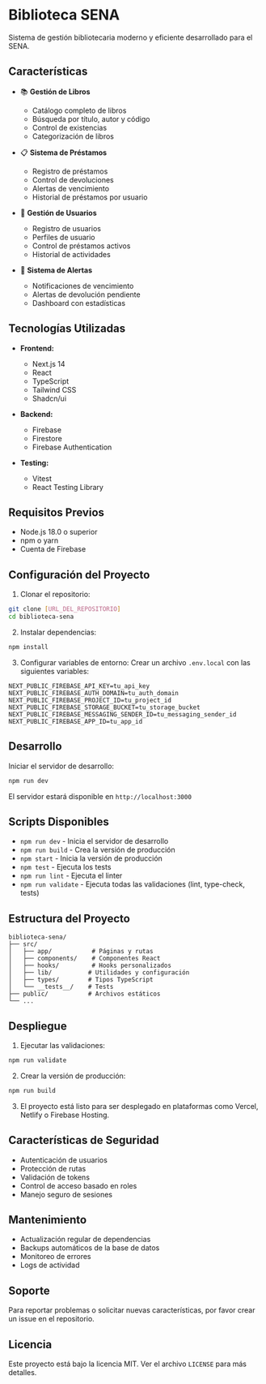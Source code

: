# Biblioteca SENA

Sistema de gestión bibliotecaria moderno y eficiente desarrollado para el SENA.

## Características

- 📚 **Gestión de Libros**
  - Catálogo completo de libros
  - Búsqueda por título, autor y código
  - Control de existencias
  - Categorización de libros

- 📋 **Sistema de Préstamos**
  - Registro de préstamos
  - Control de devoluciones
  - Alertas de vencimiento
  - Historial de préstamos por usuario

- 👥 **Gestión de Usuarios**
  - Registro de usuarios
  - Perfiles de usuario
  - Control de préstamos activos
  - Historial de actividades

- 🔔 **Sistema de Alertas**
  - Notificaciones de vencimiento
  - Alertas de devolución pendiente
  - Dashboard con estadísticas

## Tecnologías Utilizadas

- **Frontend:**
  - Next.js 14
  - React
  - TypeScript
  - Tailwind CSS
  - Shadcn/ui

- **Backend:**
  - Firebase
  - Firestore
  - Firebase Authentication

- **Testing:**
  - Vitest
  - React Testing Library

## Requisitos Previos

- Node.js 18.0 o superior
- npm o yarn
- Cuenta de Firebase

## Configuración del Proyecto

1. Clonar el repositorio:
```bash
git clone [URL_DEL_REPOSITORIO]
cd biblioteca-sena
```

2. Instalar dependencias:
```bash
npm install
```

3. Configurar variables de entorno:
Crear un archivo `.env.local` con las siguientes variables:
```env
NEXT_PUBLIC_FIREBASE_API_KEY=tu_api_key
NEXT_PUBLIC_FIREBASE_AUTH_DOMAIN=tu_auth_domain
NEXT_PUBLIC_FIREBASE_PROJECT_ID=tu_project_id
NEXT_PUBLIC_FIREBASE_STORAGE_BUCKET=tu_storage_bucket
NEXT_PUBLIC_FIREBASE_MESSAGING_SENDER_ID=tu_messaging_sender_id
NEXT_PUBLIC_FIREBASE_APP_ID=tu_app_id
```

## Desarrollo

Iniciar el servidor de desarrollo:
```bash
npm run dev
```

El servidor estará disponible en `http://localhost:3000`

## Scripts Disponibles

- `npm run dev` - Inicia el servidor de desarrollo
- `npm run build` - Crea la versión de producción
- `npm start` - Inicia la versión de producción
- `npm test` - Ejecuta los tests
- `npm run lint` - Ejecuta el linter
- `npm run validate` - Ejecuta todas las validaciones (lint, type-check, tests)

## Estructura del Proyecto

```
biblioteca-sena/
├── src/
│   ├── app/           # Páginas y rutas
│   ├── components/    # Componentes React
│   ├── hooks/         # Hooks personalizados
│   ├── lib/          # Utilidades y configuración
│   ├── types/        # Tipos TypeScript
│   └── __tests__/    # Tests
├── public/           # Archivos estáticos
└── ...
```

## Despliegue

1. Ejecutar las validaciones:
```bash
npm run validate
```

2. Crear la versión de producción:
```bash
npm run build
```

3. El proyecto está listo para ser desplegado en plataformas como Vercel, Netlify o Firebase Hosting.

## Características de Seguridad

- Autenticación de usuarios
- Protección de rutas
- Validación de tokens
- Control de acceso basado en roles
- Manejo seguro de sesiones

## Mantenimiento

- Actualización regular de dependencias
- Backups automáticos de la base de datos
- Monitoreo de errores
- Logs de actividad

## Soporte

Para reportar problemas o solicitar nuevas características, por favor crear un issue en el repositorio.

## Licencia

Este proyecto está bajo la licencia MIT. Ver el archivo `LICENSE` para más detalles.
